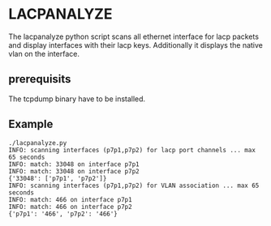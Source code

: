 # LACPANALYZE
The lacpanalyze python script scans all ethernet interface for lacp packets and display interfaces with their lacp keys. Additionally it displays the native vlan on the interface.

## prerequisits
The tcpdump binary have to be installed.

## Example
    ./lacpanalyze.py
    INFO: scanning interfaces (p7p1,p7p2) for lacp port channels ... max 65 seconds
    INFO: match: 33048 on interface p7p1
    INFO: match: 33048 on interface p7p2
    {'33048': ['p7p1', 'p7p2']}
    INFO: scanning interfaces (p7p1,p7p2) for VLAN association ... max 65 seconds
    INFO: match: 466 on interface p7p1
    INFO: match: 466 on interface p7p2
    {'p7p1': '466', 'p7p2': '466'}


